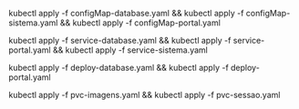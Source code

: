 kubectl apply -f configMap-database.yaml && kubectl apply -f configMap-sistema.yaml && kubectl apply -f configMap-portal.yaml

kubectl apply -f service-database.yaml && kubectl apply -f service-portal.yaml && kubectl apply -f service-sistema.yaml

kubectl apply -f deploy-database.yaml && kubectl apply -f deploy-portal.yaml

kubectl apply -f pvc-imagens.yaml && kubectl apply -f pvc-sessao.yaml 